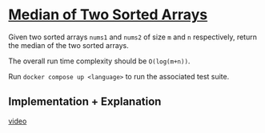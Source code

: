 # [Median of Two Sorted Arrays](https://leetcode.com/problems/median-of-two-sorted-arrays/)

Given two sorted arrays `nums1` and `nums2` of size `m` and `n` respectively, return the median of the two sorted arrays.

The overall run time complexity should be `O(log(m+n))`.

Run `docker compose up <language>` to run the associated test suite.


## Implementation + Explanation

[video](https://www.youtube.com/watch?v=LPFhl65R7ww)

